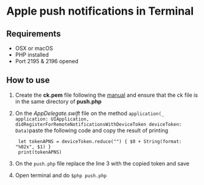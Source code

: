 # Apple push notifications in Terminal
## Requirements
- OSX or macOS
- PHP installed 
- Port 2195 & 2196 opened 

## How to use 

1. Create the **ck.pem** file following the [manual](https://github.com/JDandini/PushNotifications/blob/master/Apple%20Push%20Notifications%20Manual.pdf) and ensure that the ck file is in the same directory of **push.php**
2. On the *AppDelegate.swift* file  on the method ```application(_ application: UIApplication, didRegisterForRemoteNotificationsWithDeviceToken deviceToken: Data)```paste the following code and copy the result of printing 

        let tokenAPNS = deviceToken.reduce("") { $0 + String(format: "%02x", $1) }
        print(tokenAPNS)
   
3. On the ```push.php``` file replace the line 3 with the copied token and save
4. Open terminal and do ```$php push.php```
